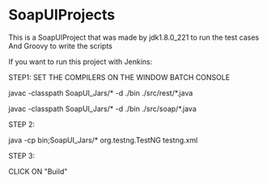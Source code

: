 # SoapUIProjects


This is a SoapUIProject that was made by jdk1.8.0_221 to run the test cases
And Groovy to write the scripts

If you want to run this project with Jenkins:

STEP1: SET THE COMPILERS ON THE WINDOW BATCH CONSOLE

javac -classpath SoapUI_Jars/* -d ./bin ./src/rest/*.java

javac -classpath SoapUI_Jars/* -d ./bin ./src/soap/*.java

STEP 2:

java -cp bin;SoapUI_Jars/* org.testng.TestNG testng.xml

STEP 3:

CLICK ON "Build"
